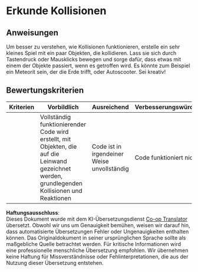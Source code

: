 <!--
CO_OP_TRANSLATOR_METADATA:
{
  "original_hash": "8a0a097b45e7c75a611e2795e4013f16",
  "translation_date": "2025-08-24T12:38:23+00:00",
  "source_file": "6-space-game/4-collision-detection/assignment.md",
  "language_code": "de"
}
-->
# Erkunde Kollisionen

## Anweisungen

Um besser zu verstehen, wie Kollisionen funktionieren, erstelle ein sehr kleines Spiel mit ein paar Objekten, die kollidieren. Lass sie sich durch Tastendruck oder Mausklicks bewegen und sorge dafür, dass etwas mit einem der Objekte passiert, wenn es getroffen wird. Es könnte zum Beispiel ein Meteorit sein, der die Erde trifft, oder Autoscooter. Sei kreativ!

## Bewertungskriterien

| Kriterien | Vorbildlich                                                                                                              | Ausreichend                    | Verbesserungswürdig |
| --------- | ----------------------------------------------------------------------------------------------------------------------- | ------------------------------ | ------------------- |
|           | Vollständig funktionierender Code wird erstellt, mit Objekten, die auf die Leinwand gezeichnet werden, grundlegenden Kollisionen und Reaktionen | Code ist in irgendeiner Weise unvollständig | Code funktioniert nicht |

**Haftungsausschluss**:  
Dieses Dokument wurde mit dem KI-Übersetzungsdienst [Co-op Translator](https://github.com/Azure/co-op-translator) übersetzt. Obwohl wir uns um Genauigkeit bemühen, weisen wir darauf hin, dass automatisierte Übersetzungen Fehler oder Ungenauigkeiten enthalten können. Das Originaldokument in seiner ursprünglichen Sprache sollte als maßgebliche Quelle betrachtet werden. Für kritische Informationen wird eine professionelle menschliche Übersetzung empfohlen. Wir übernehmen keine Haftung für Missverständnisse oder Fehlinterpretationen, die aus der Nutzung dieser Übersetzung entstehen.